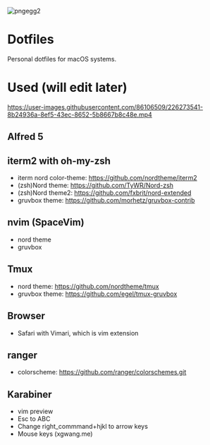 ![pngegg2](https://user-images.githubusercontent.com/86106509/226273477-ae5e4471-40b8-4fff-8e0d-194eddd5de5b.png)

# Dotfiles
Personal dotfiles for macOS systems. 

# Used (will edit later)
https://user-images.githubusercontent.com/86106509/226273541-8b24936a-8ef5-43ec-8652-5b8667b8c48e.mp4
## Alfred 5
## iterm2 with oh-my-zsh
- iterm nord color-theme: https://github.com/nordtheme/iterm2
- (zsh)Nord theme: https://github.com/TyWR/Nord-zsh
- (zsh)Nord theme2: https://github.com/fxbrit/nord-extended
- gruvbox theme: https://github.com/morhetz/gruvbox-contrib
## nvim (SpaceVim)
- nord theme
- gruvbox
## Tmux
- nord theme: https://github.com/nordtheme/tmux
- gruvbox theme: https://github.com/egel/tmux-gruvbox
## Browser
- Safari with Vimari, which is vim extension
## ranger
- colorscheme: https://github.com/ranger/colorschemes.git
## Karabiner 
- vim preview 
- Esc to ABC 
- Change right_commmand+hjkl to arrow keys
- Mouse keys (xgwang.me)
